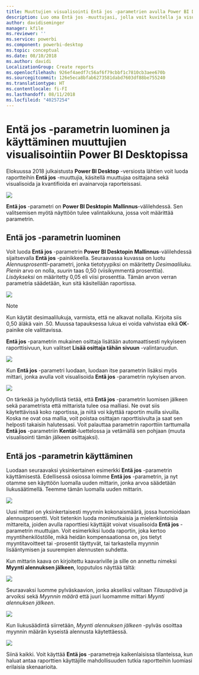 ```yaml
---
title: Muuttujien visualisointi Entä jos -parametrien avulla Power BI Desktopissa
description: Luo oma Entä jos -muuttujasi, jolla voit kuvitella ja visualisoida muuttujia Power BI -raporteissa
author: davidiseminger
manager: kfile
ms.reviewer: ''
ms.service: powerbi
ms.component: powerbi-desktop
ms.topic: conceptual
ms.date: 08/10/2018
ms.author: davidi
LocalizationGroup: Create reports
ms.openlocfilehash: 926ef4aedf7c56af6f79cbbf1c7810cb3aee670b
ms.sourcegitcommit: 126e5eca8bfab6273581dabd7603df88be755240
ms.translationtype: HT
ms.contentlocale: fi-FI
ms.lasthandoff: 08/11/2018
ms.locfileid: "40257254"
---
```

# <a name="create-and-use-a-what-if-parameter-to-visualize-variables-in-power-bi-desktop"></a>Entä jos -parametrin luominen ja käyttäminen muuttujien visualisointiin Power BI Desktopissa
Elokuussa 2018 julkaistusta **Power BI Desktop** -versiosta lähtien voit luoda raportteihin **Entä jos** -muuttujia, käsitellä muuttujaa osittajana sekä visualisoida ja kvantifioida eri avainarvoja raporteissasi.

![](media/desktop-what-if/what-if_01.png)

**Entä jos** -parametri on **Power BI Desktopin** **Mallinnus**-välilehdessä. Sen valitsemisen myötä näyttöön tulee valintaikkuna, jossa voit määrittää parametrin.

## <a name="creating-a-what-if-parameter"></a>Entä jos -parametrin luominen
Voit luoda **Entä jos** -parametrin **Power BI Desktopin** **Mallinnus**-välilehdessä sijaitsevalla **Entä jos** -painikkeella. Seuraavassa kuvassa on luotu *Alennusprosentti*-parametri, jonka tietotyypiksi on määritetty *Desimaaliluku.* *Pienin* arvo on nolla, *suurin* taas 0,50 (viisikymmentä prosenttia). *Lisäykseksi* on määritetty 0,05 eli viisi prosenttia. Tämän arvon verran parametria säädetään, kun sitä käsitellään raportissa.

![](media/desktop-what-if/what-if_02.png)

> [!NOTE]
> Kun käytät desimaalilukuja, varmista, että ne alkavat nollalla. Kirjoita siis 0,50 äläkä vain .50. Muussa tapauksessa lukua ei voida vahvistaa eikä **OK**-painike ole valittavissa.
> 
> 

**Entä jos** -parametrin mukainen osittaja lisätään automaattisesti nykyiseen raporttisivuun, kun valitset **Lisää osittaja tähän sivuun** -valintaruudun.

![](media/desktop-what-if/what-if_03.png)

Kun **Entä jos** -parametri luodaan, luodaan itse parametrin lisäksi myös mittari, jonka avulla voit visualisoida **Entä jos** -parametrin nykyisen arvon.

![](media/desktop-what-if/what-if_04.png)

On tärkeää ja hyödyllistä tietää, että **Entä jos** -parametrin luomisen jälkeen sekä parametrista että mittarista tulee osa malliasi. Ne ovat siis käytettävissä koko raportissa, ja niitä voi käyttää raportin muilla sivuilla. Koska ne ovat osa mallia, voit poistaa osittajan raporttisivulta ja saat sen helposti takaisin halutessasi. Voit palauttaa parametrin raporttiin tarttumalla **Entä jos** -parametriin **Kentät**-luettelossa ja vetämällä sen pohjaan (muuta visualisointi tämän jälkeen osittajaksi).

## <a name="using-a-what-if-parameter"></a>Entä jos -parametrin käyttäminen
Luodaan seuraavaksi yksinkertainen esimerkki **Entä jos** -parametrin käyttämisestä. Edellisessä osiossa loimme **Entä jos** -parametrin, ja nyt otamme sen käyttöön luomalla uuden mittarin, jonka arvoa säädetään liukusäätimellä. Teemme tämän luomalla uuden mittarin.

![](media/desktop-what-if/what-if_05.png)

Uusi mittari on yksinkertaisesti myynnin kokonaismäärä, jossa huomioidaan alennusprosentti. Voit tietenkin luoda monimutkaisia ja mielenkiintoisia mittareita, joiden avulla raporttiesi käyttäjät voivat visualisoida **Entä jos** -parametrin muuttujan. Voit esimerkiksi luoda raportin, joka kertoo myyntihenkilöstölle, mikä heidän kompensaationsa on, jos tietyt myyntitavoitteet tai -prosentit täyttyvät, tai tarkastella myynnin lisääntymisen ja suurempien alennusten suhdetta.

Kun mittarin kaava on kirjoitettu kaavariville ja sille on annettu nimeksi **Myynti alennuksen jälkeen**, lopputulos näyttää tältä:

![](media/desktop-what-if/what-if_06.png)

Seuraavaksi luomme pylväskaavion, jonka akseliksi valitaan *Tilauspäivä* ja arvoiksi sekä *Myynnin määrä* että juuri luomamme mittari *Myynti alennuksen jälkeen*.

![](media/desktop-what-if/what-if_07.png)

Kun liukusäädintä siirretään, *Myynti alennuksen jälkeen* -pylväs osoittaa myynnin määrän kyseistä alennusta käytettäessä.

![](media/desktop-what-if/what-if_08.png)

Siinä kaikki. Voit käyttää **Entä jos** -parametreja kaikenlaisissa tilanteissa, kun haluat antaa raporttien käyttäjille mahdollisuuden tutkia raportteihin luomiasi erilaisia skenaarioita.

